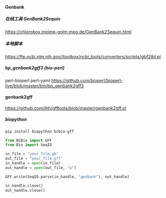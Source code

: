 #### Genbank

##### 在线工具 GenBank2Sequin
https://chlorobox.mpimp-golm.mpg.de/GenBank2Sequin.html

##### 本地脚本
https://ftp.ncbi.nlm.nih.gov//toolbox/ncbi_tools/converters/scripts/gbf2tbl.pl

#####  bp_genbank2gff3 (bio-perl)
perl-bioperl perl-yaml
https://github.com/bioperl/bioperl-live/blob/master/bin/bp_genbank2gff3

#### genbank2gff
https://github.com/ihh/gfftools/blob/master/genbank2gff.pl

##### biopython
```bash
pip install biopython bcbio-gff
```
```python
from BCBio import GFF
from Bio import SeqIO

in_file = "your_file.gb"
out_file = "your_file.gff"
in_handle = open(in_file)
out_handle = open(out_file, "w")

GFF.write(SeqIO.parse(in_handle, "genbank"), out_handle)

in_handle.close()
out_handle.close()
```

